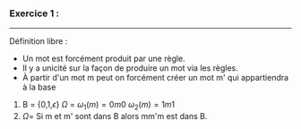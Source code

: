 ### Exercice 1 :
---
Définition libre : 
- Un mot est forcément produit par une règle.
- Il y a unicité sur la façon de produire un mot via les règles.
- À partir d'un mot m peut on forcément créer un mot m' qui appartiendra à la base

1. B = {0,1,$\epsilon$}
	$\Omega$ = $\omega_{1}(m) = 0m0$
           $\omega_{2}(m)= 1m1$ 
2. $\Omega =$ Si m et m' sont dans B alors mm'm est dans B.